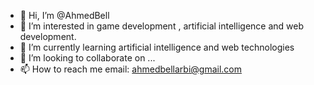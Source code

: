 - 👋 Hi, I’m @AhmedBell
- 👀 I’m interested in game development , artificial intelligence and web development.
- 🌱 I’m currently learning  artificial intelligence and web technologies
- 💞️ I’m looking to collaborate on ...
- 📫 How to reach me 
email: ahmedbellarbi@gmail.com

<!---
AhmedBell/AhmedBell is a ✨ special ✨ repository because its `README.md` (this file) appears on your GitHub profile.
You can click the Preview link to take a look at your changes.
--->
